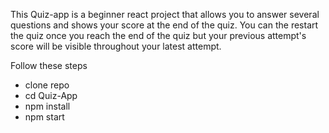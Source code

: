 This Quiz-app is a beginner react project that allows you to answer several questions and shows your score at the end of the quiz.
You can the restart the quiz once you reach the end of the quiz but your previous attempt's score will be visible throughout your latest attempt.

Follow these steps
- clone repo
- cd Quiz-App
- npm install
- npm start
